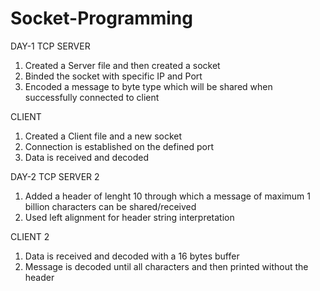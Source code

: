 # Socket-Programming
DAY-1
TCP SERVER

1. Created a Server file and then created a socket
2. Binded the socket with specific IP and Port
3. Encoded a message to byte type which will be shared when successfully connected to client


CLIENT

1. Created a Client file and a new socket
2. Connection is established on the defined port
3. Data is received and decoded

DAY-2
TCP SERVER 2

1. Added a header of lenght 10 through which a message of maximum 1 billion characters can be shared/received
2. Used left alignment for header string interpretation


CLIENT 2

1. Data is received and decoded with a 16 bytes buffer
2. Message is decoded until all characters and then printed without the header

